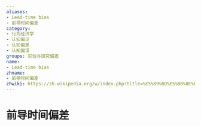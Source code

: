 ```yaml
---
aliases:
- Lead-time bias
- 前导时间偏差
category:
- 行为经济学
- 认知偏见
- 认知偏差
- 认知偏误
groups: 实验与研究偏差
name:
- Lead-time bias
zhname:
- 前导时间偏差
zhwiki: https://zh.wikipedia.org/w/index.php?title=%E5%89%8D%E5%B0%8E%E6%99%82%E9%96%93%E5%81%8F%E8%AA%A4&action=edit&redlink=1
---
```


# 前导时间偏差


